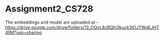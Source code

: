 # Assignment2_CS728

The embeddings and model are uploaded at - https://drive.google.com/drive/folders/13_OQvL8zBQhj3kuck3lOJTWgEJHT4lIM?usp=sharing
